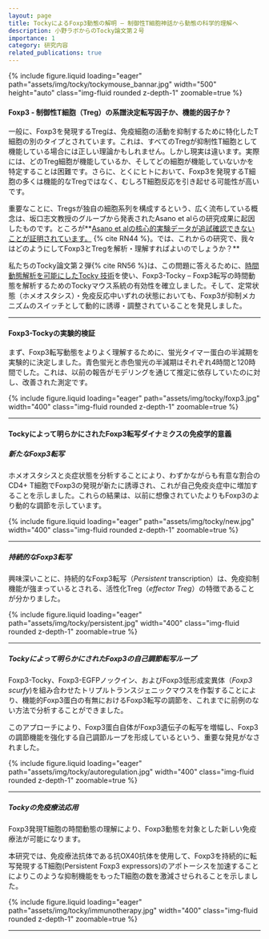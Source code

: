 ```yaml
---
layout: page
title: TockyによるFoxp3動態の解明 – 制御性T細胞神話から動態の科学的理解へ
description: 小野ラボからのTocky論文第２号
importance: 1
category: 研究内容
related_publications: true
---
```


<div class="row">
    <div class="col-sm mt-3 mt-md-0">
        {% include figure.liquid loading="eager" path="assets/img/tocky/tockymouse_bannar.jpg" width="500" height="auto" class="img-fluid rounded z-depth-1" zoomable=true %}
    </div>
</div>

#### Foxp3 - 制御性T細胞（Treg）の系譜決定転写因子か、機能的因子か？

一般に、Foxp3を発現するTregは、免疫細胞の活動を抑制するために特化したT細胞の別のタイプとされています。これは、すべてのTregが抑制性T細胞として機能している場合には正しい理論かもしれません。しかし現実は違います。実際には、どのTreg細胞が機能しているか、そしてどの細胞が機能していないかを特定することは困難です。さらに、とくにヒトにおいて、Foxp3を発現するT細胞の多くは機能的なTregではなく、むしろT細胞反応を引き起せる可能性が高いです。

重要なことに、Tregsが独自の細胞系列を構成するという、広く流布している概念は、坂口志文教授のグループから発表されたAsano et alらの研究成果に起因したものです。ところが**[Asano et alの核心的実験データが追試確認できないことが証明されています。](https://monotockylab.github.io/blog/2024/reflections/) {% cite RN44 %}。では、これからの研究で、我々はどのようにしてFoxp3とTregを解析・理解すればよいのでしょうか？**

私たちのTocky論文第２弾{% cite RN56 %}は、この問題に答えるために、[時間動態解析を可能にしたTocky 技術](https://monotockylab.github.io/japanese/2024-06-07/)を使い、Foxp3-Tocky – Foxp3転写の時間動態を解析するためのTockyマウス系統の有効性を確立しました。そして、定常状態（ホメオスタシス）・免疫反応中いずれの状態においても、Foxp3が抑制メカニズムのスイッチとして動的に誘導・調整されていることを発見しました。

---

#### Foxp3-Tockyの実験的検証

まず、Foxp3転写動態をよりよく理解するために、蛍光タイマー蛋白の半減期を実験的に決定しました。青色蛍光と赤色蛍光の半減期はそれぞれ4時間と120時間でした。これは、以前の報告がモデリングを通じて推定に依存していたのに対し、改善された測定です。

<div class="row">
    <div class="col-sm mt-3 mt-md-0">
        {% include figure.liquid loading="eager" path="assets/img/tocky/foxp3.jpg" width="400" class="img-fluid rounded z-depth-1" zoomable=true %}
    </div>
</div>

---

#### Tockyによって明らかにされたFoxp3転写ダイナミクスの免疫学的意義

##### 新たなFoxp3転写

ホメオスタシスと炎症状態を分析することにより、わずかながらも有意な割合のCD4+ T細胞でFoxp3の発現が新たに誘導され、これが自己免疫炎症中に増加することを示しました。これらの結果は、以前に想像されていたよりもFoxp3のより動的な調節を示しています。

<div class="row">
    <div class="col-sm mt-3 mt-md-0">
        {% include figure.liquid loading="eager" path="assets/img/tocky/new.jpg" width="400" class="img-fluid rounded z-depth-1" zoomable=true %}
    </div>
</div>

---

##### 持続的なFoxp3転写

興味深いことに、持続的なFoxp3転写（_Persistent_ transcription）は、免疫抑制機能が強まっているとされる、活性化Treg（_effector Treg_）の特徴であることが分かりました。

<div class="row">
    <div class="col-sm mt-3 mt-md-0">
        {% include figure.liquid loading="eager" path="assets/img/tocky/persistent.jpg" width="400" class="img-fluid rounded z-depth-1" zoomable=true %}
    </div>
</div>

---

##### Tockyによって明らかにされたFoxp3の自己調節転写ループ

Foxp3-Tocky、Foxp3-EGFPノックイン、およびFoxp3低形成変異体（*Foxp3 scurfy*)を組み合わせたトリプルトランスジェニックマウスを作製することにより、機能的Foxp3蛋白の有無におけるFoxp3転写の調節を、これまでに前例のない方法で分析することができました。

このアプローチにより、Foxp3蛋白自体がFoxp3遺伝子の転写を増幅し、Foxp3の調節機能を強化する自己調節ループを形成しているという、重要な発見がなされました。

<div class="row">
    <div class="col-sm mt-3 mt-md-0">
        {% include figure.liquid loading="eager" path="assets/img/tocky/autoregulation.jpg" width="400" class="img-fluid rounded z-depth-1" zoomable=true %}
    </div>
</div>

---

##### Tockyの免疫療法応用

Foxp3発現T細胞の時間動態の理解により、Foxp3動態を対象とした新しい免疫療法が可能になります。

本研究では、免疫療法抗体である抗OX40抗体を使用して、Foxp3を持続的に転写発現するT細胞(Persistent Foxp3 expressors)のアポトーシスを加速することによりこのような抑制機能をもったT細胞の数を激減させられることを示しました。


<div class="row">
    <div class="col-sm mt-3 mt-md-0">
        {% include figure.liquid loading="eager" path="assets/img/tocky/immunotherapy.jpg"  width="400" class="img-fluid rounded z-depth-1" zoomable=true %}
    </div>
</div>

---
